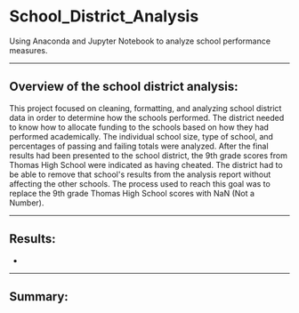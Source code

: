 # School_District_Analysis
Using Anaconda and Jupyter Notebook to analyze school performance measures.

---

## Overview of the school district analysis:

This project focused on cleaning, formatting, and analyzing school district data in order to determine how the schools performed. The district needed to know how to allocate funding to the schools based on how they had performed academically. The individual school size, type of school, and percentages of passing and failing totals were analyzed. After the final results had been presented to the school district, the 9th grade scores from Thomas High School were indicated as having cheated. The district had to be able to remove that school's results from the analysis report without affecting the other schools. The process used to reach this goal was to replace the 9th grade Thomas High School scores with NaN (Not a Number).

---

## Results:

* 

---


## Summary:
